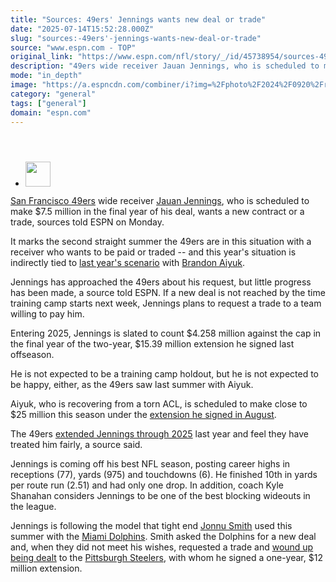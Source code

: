 ```yaml
---
title: "Sources: 49ers' Jennings wants new deal or trade"
date: "2025-07-14T15:52:28.000Z"
slug: "sources:-49ers'-jennings-wants-new-deal-or-trade"
source: "www.espn.com - TOP"
original_link: "https://www.espn.com/nfl/story/_/id/45738954/sources-49ers-jauan-jennings-wants-new-deal-trade"
description: "49ers wide receiver Jauan Jennings, who is scheduled to make $7.5 million in the final year of his deal, wants a new contract or a trade, sources told ESPN."
mode: "in_depth"
image: "https://a.espncdn.com/combiner/i?img=%2Fphoto%2F2024%2F0920%2Fr1389253_1296x729_16%2D9.jpg"
category: "general"
tags: ["general"]
domain: "espn.com"
---
```

<div id="readability-page-1" class="page"><section id="article-feed" data-behavior="author_overlay article_header_news_feed_item_meta article_legal_footer"><article data-id="45738954" data-behavior="story_scroll story_progress" data-src="/nfl/story/_/id/45738954/sources-49ers-jauan-jennings-wants-new-deal-trade"><div><header></header><div><div><ul><li><p><img src="https://a.espncdn.com/combiner/i?img=/i/columnists/full/schefter_adam.png&amp;h=80&amp;w=80&amp;scale=crop" alt="" width="40" height="40"></p></li></ul></div><p><a data-clubhouse-guid="985a261f-296c-c95c-32a5-addc4df75001" href="https://www.espn.com/nfl/team/_/name/sf/san-francisco-49ers">San Francisco 49ers</a> wide receiver <a data-player-guid="3abf6eac-14c3-1c87-1bbf-346234d9af21" href="https://www.espn.com/nfl/player/_/id/3886598/jauan-jennings">Jauan Jennings</a>, who is scheduled to make $7.5 million in the final year of his deal, wants a new contract or a trade, sources told ESPN on Monday.</p><p>It marks the second straight summer the 49ers are in this situation with a receiver who wants to be paid or traded -- and this year's situation is indirectly tied to <a href="https://www.espn.com/nfl/story/_/id/41046037/sources-49ers-brandon-aiyuk-reach-4-year-120m-extension">last year's scenario</a> with <a data-player-guid="adf56900-5f5b-78ef-7309-892ec10e85d3" href="https://www.espn.com/nfl/player/_/id/4360438/brandon-aiyuk">Brandon Aiyuk</a>.</p><p>Jennings has approached the 49ers about his request, but little progress has been made, a source told ESPN. If a new deal is not reached by the time training camp starts next week, Jennings plans to request a trade to a team willing to pay him.</p><p>Entering 2025, Jennings is slated to count $4.258 million against the cap in the final year of the two-year, $15.39 million extension he signed last offseason.</p><p>He is not expected to be a training camp holdout, but he is not expected to be happy, either, as the 49ers saw last summer with Aiyuk.</p><p>Aiyuk, who is recovering from a torn ACL, is scheduled to make close to $25 million this season under the <a href="https://www.espn.com/nfl/story/_/id/41046037/sources-49ers-brandon-aiyuk-reach-4-year-120m-extension">extension he signed in August</a>.</p><p>The 49ers <a href="https://www.espn.com/nfl/story/_/id/40240776/49ers-sign-wide-receiver-jauan-jennings-2025">extended Jennings through 2025</a> last year and feel they have treated him fairly, a source said.</p><p>Jennings is coming off his best NFL season, posting career highs in receptions (77), yards (975) and touchdowns (6). He finished 10th in yards per route run (2.51) and had only one drop. In addition, coach Kyle Shanahan considers Jennings to be one of the best blocking wideouts in the league.</p><p>Jennings is following the model that tight end <a data-player-guid="58017d3f-d9dd-7db8-4494-a5d6f7d63b9c" href="https://www.espn.com/nfl/player/_/id/3054212/jonnu-smith">Jonnu Smith</a> used this summer with the <a data-clubhouse-guid="af33088b-1e19-d27d-dbc0-354fd7151703" href="https://www.espn.com/nfl/team/_/name/mia/miami-dolphins">Miami Dolphins</a>. Smith asked the Dolphins for a new deal and, when they did not meet his wishes, requested a trade and <a href="https://www.espn.com/nfl/story/_/id/45631064/darren-waller-unretiring-dolphins-acquire-te-trade">wound up being dealt</a> to the <a data-clubhouse-guid="debcd592-8d53-71f1-fc15-5c8b8ef9df6e" href="https://www.espn.com/nfl/team/_/name/pit/pittsburgh-steelers">Pittsburgh Steelers</a>, with whom he signed a one-year, $12 million extension.</p>
</div></div></article></section></div>